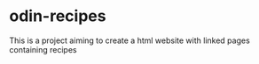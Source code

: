 # odin-recipes

This is a project aiming to create a html website with linked pages containing recipes